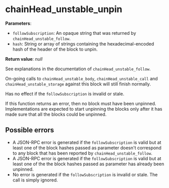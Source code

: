 # chainHead_unstable_unpin

**Parameters**:

- `followSubscription`: An opaque string that was returned by `chainHead_unstable_follow`.
- `hash`: String or array of strings containing the hexadecimal-encoded hash of the header of the block to unpin.

**Return value**: *null*

See explanations in the documentation of `chainHead_unstable_follow`.

On-going calls to `chainHead_unstable_body`, `chainHead_unstable_call` and `chainHead_unstable_storage` against this block will still finish normally.

Has no effect if the `followSubscription` is invalid or stale.

If this function returns an error, then no block must have been unpinned. Implementations are expected to start unpinning the blocks only after it has made sure that all the blocks could be unpinned.

## Possible errors

- A JSON-RPC error is generated if the `followSubscription` is valid but at least one of the block hashes passed as parameter doesn't correspond to any block that has been reported by `chainHead_unstable_follow`.
- A JSON-RPC error is generated if the `followSubscription` is valid but at least one of the the block hashes passed as parameter has already been unpinned.
- No error is generated if the `followSubscription` is invalid or stale. The call is simply ignored.

